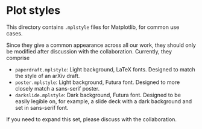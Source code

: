 # Plot styles

This directory contains `.mplstyle` files for Matplotlib,
for common use cases.

Since they give a common appearance across all our work,
they should only be modified after discussion with the collaboration.
Currently,
they comprise

- `paperdraft.mplstyle`:
  Light background, LaTeX fonts.
  Designed to match the style of an arXiv draft.
- `poster.mplstyle`:
  Light background, Futura font.
  Designed to more closely match a sans-serif poster.
- `darkslide.mplstyle`:
  Dark background, Futura font.
  Designed to be easily legible on,
  for example,
  a slide deck with a dark background
  and set in sans-serif font.

If you need to expand this set,
please discuss with the collaboration.
